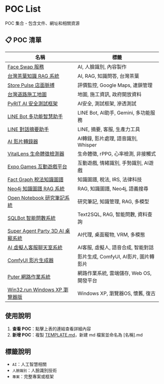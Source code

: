 # POC List

POC 集合 - 包含文件、網址和相關資源

## 📋 POC 清單

<div align="center">

| 名稱 | 標籤 |
|------|------|
| [Face Swap 服務](./pocs/FaceSwap.md) | AI, 人臉識別, 內容製作 |
| [台灣茶葉知識 RAG 系統](./pocs/TaiwanTeaRAG.md) | AI, RAG, 知識問答, 台灣茶葉 |
| [Store Pulse 店面脈搏](./pocs/StorePulse.md) | 評價監控, Google Maps, 連鎖管理 |
| [台灣道路施工地圖](./pocs/TaiwanRoadConstructionMap.md) | 地圖, 施工資訊, 政府開放資料 |
| [PyRIT AI 安全測試框架](./pocs/PyRITSecurityTesting.md) | AI安全, 測試框架, 滲透測試 |
| [LINE Bot 多功能智慧助手](./pocs/LINEBotADK.md) | LINE Bot, AI助手, Gemini, 多功能服務 |
| [LINE 對話摘要助手](./pocs/LINE-Summary.md) | LINE, 摘要, 客服, 生產力工具 |
| [AI 影片轉錄器](./pocs/AIVideoTranscriber.md) | AI轉錄, 影片處理, 語音識別, Whisper |
| [VitalLens 生命體徵檢測器](./pocs/VitalLens.md) | 生命體徵, rPPG, 心率檢測, 非接觸式 |
| [Expo Games 互動遊戲平台](./pocs/ExpoGames.md) | 互動遊戲, 情緒識別, 手勢識別, AI遊戲 |
| [Fact Graph 稅法知識圖譜](./pocs/FactGraph.md) | 知識圖譜, 稅法, IRS, 法律科技 |
| [Neo4j 知識圖譜 RAG 系統](./pocs/Neo4jRAG.md) | RAG, 知識圖譜, Neo4j, 語義搜尋 |
| [Open Notebook 研究筆記系統](./pocs/OpenNotebook.md) | 研究筆記, 知識管理, RAG, 多模型 |
| [SQLBot 智能問數系統](./pocs/SQLBot.md) | Text2SQL, RAG, 智能問數, 資料查詢 |
| [Super Agent Party 3D AI 桌寵系統](./pocs/SuperAgentParty.md) | AI代理, 桌面寵物, VRM, 多模態 |
| [AI 虛擬人客服聊天室系統](./pocs/AIVirtualHuman.md) | AI客服, 虛擬人, 語音合成, 智能對話 |
| [ComfyUI 影片生成器](./pocs/ComfyUIVideoGenerator.md) | 影片生成, ComfyUI, AI影片, 圖片轉影片 |
| [Puter 網路作業系統](./pocs/Puter.md) | 網路作業系統, 雲端儲存, Web OS, 開發平台 |
| [Win32.run Windows XP 瀏覽器版](./pocs/Win32Run.md) | Windows XP, 瀏覽器OS, 懷舊, 復古 |

</div>

## 使用說明

1. **查看 POC**：點擊上表的連結查看詳細內容
2. **新增 POC**：複製 [TEMPLATE.md](./TEMPLATE.md)，新建 md 檔案並命名為 [名稱].md

## 標籤說明
- `AI`：人工智慧相關
- `人臉識別`：人臉識別技術
- `專案`：完整專案或框架
